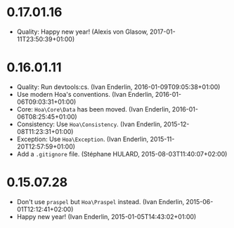 # 0.17.01.16

  * Quality: Happy new year! (Alexis von Glasow, 2017-01-11T23:50:39+01:00)

# 0.16.01.11

  * Quality: Run devtools:cs. (Ivan Enderlin, 2016-01-09T09:05:38+01:00)
  * Use modern Hoa's conventions. (Ivan Enderlin, 2016-01-06T09:03:31+01:00)
  * Core: `Hoa\Core\Data` has been moved. (Ivan Enderlin, 2016-01-06T08:25:45+01:00)
  * Consistency: Use `Hoa\Consistency`. (Ivan Enderlin, 2015-12-08T11:23:31+01:00)
  * Exception: Use `Hoa\Exception`. (Ivan Enderlin, 2015-11-20T12:57:59+01:00)
  * Add a `.gitignore` file. (Stéphane HULARD, 2015-08-03T11:40:07+02:00)

# 0.15.07.28

  * Don't use `praspel` but `Hoa\Praspel` instead. (Ivan Enderlin, 2015-06-01T12:12:41+02:00)
  * Happy new year! (Ivan Enderlin, 2015-01-05T14:43:02+01:00)

